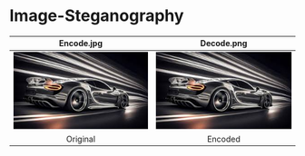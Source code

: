 # Image-Steganography


| Encode.jpg | Decode.png |
|:--------:|:-------:|
| <img src="encode.jpg" alt="Original Image" /> | <img src="Decode.png" alt="Encoded Image"/> |
| Original | Encoded |











